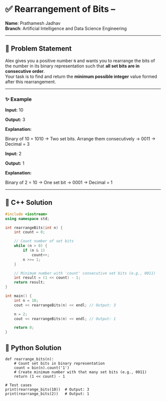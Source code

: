 # ✅ Rearrangement of Bits –  
**Name**: Prathamesh Jadhav  
**Branch**: Artificial Intelligence and Data Science Engineering  

---

## 📘 Problem Statement

Alex gives you a positive number `N` and wants you to rearrange the bits of the number in its binary representation such that **all set bits are in consecutive order**.  
Your task is to find and return the **minimum possible integer** value formed after this rearrangement.

---

### ✨ Example

**Input:** 10

**Output:** 3

**Explanation:**

Binary of 10 = 1010 → Two set bits.
Arrange them consecutively → 0011 → Decimal = 3


**Input:** 2

**Output:** 
1 

**Explanation:**

Binary of 2 = 10 → One set bit → 0001 → Decimal = 1


---

## 🧠 C++ Solution

```cpp
#include <iostream>
using namespace std;

int rearrangeBits(int n) {
    int count = 0;

    // Count number of set bits
    while (n > 0) {
        if (n & 1)
            count++;
        n >>= 1;
    }

    // Minimum number with 'count' consecutive set bits (e.g., 0011)
    int result = (1 << count) - 1;
    return result;
}

int main() {
    int n = 10;
    cout << rearrangeBits(n) << endl; // Output: 3

    n = 2;
    cout << rearrangeBits(n) << endl; // Output: 1

    return 0;
}
```
## 🐍 Python Solution
```
def rearrange_bits(n):
    # Count set bits in binary representation
    count = bin(n).count('1')
    # Create minimum number with that many set bits (e.g., 0011)
    return (1 << count) - 1

# Test cases
print(rearrange_bits(10))  # Output: 3
print(rearrange_bits(2))   # Output: 1
```